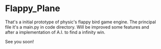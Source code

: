 # Flappy_Plane

That's a initial prototype of physic's flappy bird game engine. 
The principal file it's a main.py in code directory.
Will be improved some features and after a implementation of A.I. to find a infinity win.

See you soon!
